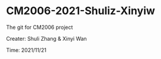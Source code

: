 # CM2006-2021-Shuliz-Xinyiw

The git for CM2006 project

Creater: Shuli Zhang & Xinyi Wan

Time: 2021/11/21
